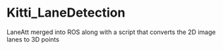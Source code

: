 # Kitti_LaneDetection
LaneAtt merged into ROS along with a script that converts the 2D image lanes to 3D points
